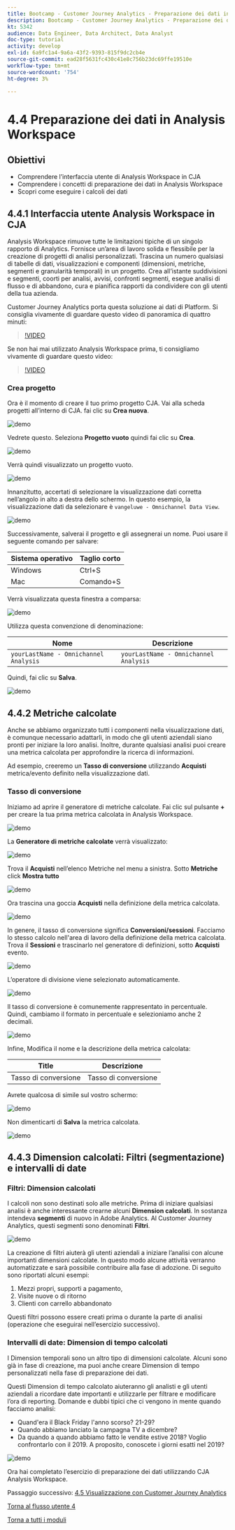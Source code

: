```yaml
---
title: Bootcamp - Customer Journey Analytics - Preparazione dei dati in Analysis Workspace
description: Bootcamp - Customer Journey Analytics - Preparazione dei dati in Analysis Workspace
kt: 5342
audience: Data Engineer, Data Architect, Data Analyst
doc-type: tutorial
activity: develop
exl-id: 6a9fc1a4-9a6a-43f2-9393-815f9dc2cb4e
source-git-commit: ead28f5631fc430c41e8c756b23dc69ffe19510e
workflow-type: tm+mt
source-wordcount: '754'
ht-degree: 3%

---
```


# 4.4 Preparazione dei dati in Analysis Workspace

## Obiettivi

- Comprendere l’interfaccia utente di Analysis Workspace in CJA
- Comprendere i concetti di preparazione dei dati in Analysis Workspace
- Scopri come eseguire i calcoli dei dati

## 4.4.1 Interfaccia utente Analysis Workspace in CJA

Analysis Workspace rimuove tutte le limitazioni tipiche di un singolo rapporto di Analytics. Fornisce un’area di lavoro solida e flessibile per la creazione di progetti di analisi personalizzati. Trascina un numero qualsiasi di tabelle di dati, visualizzazioni e componenti (dimensioni, metriche, segmenti e granularità temporali) in un progetto. Crea all’istante suddivisioni e segmenti, coorti per analisi, avvisi, confronti segmenti, esegue analisi di flusso e di abbandono, cura e pianifica rapporti da condividere con gli utenti della tua azienda.

Customer Journey Analytics porta questa soluzione ai dati di Platform. Si consiglia vivamente di guardare questo video di panoramica di quattro minuti:

>[!VIDEO](https://video.tv.adobe.com/v/35109?quality=12&learn=on)

Se non hai mai utilizzato Analysis Workspace prima, ti consigliamo vivamente di guardare questo video:

>[!VIDEO](https://video.tv.adobe.com/v/26266?quality=12&learn=on)

### Crea progetto

Ora è il momento di creare il tuo primo progetto CJA. Vai alla scheda progetti all’interno di CJA.
fai clic su **Crea nuova**.

![demo](./images/prmenu.png)

Vedrete questo. Seleziona **Progetto vuoto** quindi fai clic su **Crea**.

![demo](./images/prmenu1.png)

Verrà quindi visualizzato un progetto vuoto.

![demo](./images/premptyprojects.png)

Innanzitutto, accertati di selezionare la visualizzazione dati corretta nell’angolo in alto a destra dello schermo. In questo esempio, la visualizzazione dati da selezionare è `vangeluwe - Omnichannel Data View`.

![demo](./images/prdv.png)

Successivamente, salverai il progetto e gli assegnerai un nome. Puoi usare il seguente comando per salvare:

| Sistema operativo | Taglio corto |
| ----------------- |-------------| 
| Windows | Ctrl+S |
| Mac | Comando+S |

Verrà visualizzata questa finestra a comparsa:

![demo](./images/prsave.png)

Utilizza questa convenzione di denominazione:

| Nome | Descrizione |
| ----------------- |-------------| 
| `yourLastName - Omnichannel Analysis` | `yourLastName - Omnichannel Analysis` |

Quindi, fai clic su **Salva**.

![demo](./images/prsave2.png)

## 4.4.2 Metriche calcolate

Anche se abbiamo organizzato tutti i componenti nella visualizzazione dati, è comunque necessario adattarli, in modo che gli utenti aziendali siano pronti per iniziare la loro analisi. Inoltre, durante qualsiasi analisi puoi creare una metrica calcolata per approfondire la ricerca di informazioni.

Ad esempio, creeremo un **Tasso di conversione** utilizzando **Acquisti** metrica/evento definito nella visualizzazione dati.

### Tasso di conversione

Iniziamo ad aprire il generatore di metriche calcolate. Fai clic sul pulsante **+** per creare la tua prima metrica calcolata in Analysis Workspace.

![demo](./images/pradd.png)

La **Generatore di metriche calcolate** verrà visualizzato:

![demo](./images/prbuilder.png)

Trova il **Acquisti** nell’elenco Metriche nel menu a sinistra. Sotto **Metriche** click **Mostra tutto**

![demo](./images/calcbuildercr1.png)

Ora trascina una goccia **Acquisti** nella definizione della metrica calcolata.

![demo](./images/calcbuildercr2.png)

In genere, il tasso di conversione significa **Conversioni/sessioni**. Facciamo lo stesso calcolo nell&#39;area di lavoro della definizione della metrica calcolata. Trova il **Sessioni** e trascinarlo nel generatore di definizioni, sotto **Acquisti** evento.

![demo](./images/calcbuildercr3.png)

L’operatore di divisione viene selezionato automaticamente.

![demo](./images/calcbuildercr4.png)

Il tasso di conversione è comunemente rappresentato in percentuale. Quindi, cambiamo il formato in percentuale e selezioniamo anche 2 decimali.

![demo](./images/calcbuildercr5.png)

Infine, Modifica il nome e la descrizione della metrica calcolata:

| Title | Descrizione |
| ----------------- |-------------| 
| Tasso di conversione | Tasso di conversione |

Avrete qualcosa di simile sul vostro schermo:

![demo](./images/calcbuildercr6.png)

Non dimenticarti di **Salva** la metrica calcolata.

![demo](./images/pr9.png)

## 4.4.3 Dimension calcolati: Filtri (segmentazione) e intervalli di date

### Filtri: Dimension calcolati

I calcoli non sono destinati solo alle metriche. Prima di iniziare qualsiasi analisi è anche interessante crearne alcuni **Dimension calcolati**. In sostanza intendeva **segmenti** di nuovo in Adobe Analytics. Al Customer Journey Analytics, questi segmenti sono denominati **Filtri**.

![demo](./images/prfilters.png)

La creazione di filtri aiuterà gli utenti aziendali a iniziare l’analisi con alcune importanti dimensioni calcolate. In questo modo alcune attività verranno automatizzate e sarà possibile contribuire alla fase di adozione. Di seguito sono riportati alcuni esempi:

1. Mezzi propri, supporti a pagamento,
2. Visite nuove o di ritorno
3. Clienti con carrello abbandonato

Questi filtri possono essere creati prima o durante la parte di analisi (operazione che eseguirai nell’esercizio successivo).

### Intervalli di date: Dimension di tempo calcolati

I Dimension temporali sono un altro tipo di dimensioni calcolate. Alcuni sono già in fase di creazione, ma puoi anche creare Dimension di tempo personalizzati nella fase di preparazione dei dati.

Questi Dimension di tempo calcolato aiuteranno gli analisti e gli utenti aziendali a ricordare date importanti e utilizzarle per filtrare e modificare l’ora di reporting. Domande e dubbi tipici che ci vengono in mente quando facciamo analisi:

- Quand&#39;era il Black Friday l&#39;anno scorso? 21-29?
- Quando abbiamo lanciato la campagna TV a dicembre?
- Da quando a quando abbiamo fatto le vendite estive 2018? Voglio confrontarlo con il 2019. A proposito, conoscete i giorni esatti nel 2019?

![demo](./images/timedimensions.png)

Ora hai completato l’esercizio di preparazione dei dati utilizzando CJA Analysis Workspace.

Passaggio successivo: [4.5 Visualizzazione con Customer Journey Analytics](./ex5.md)

[Torna al flusso utente 4](./uc4.md)

[Torna a tutti i moduli](./../../overview.md)
